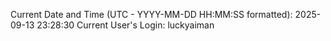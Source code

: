 Current Date and Time (UTC - YYYY-MM-DD HH:MM:SS formatted): 2025-09-13 23:28:30
Current User's Login: luckyaiman
